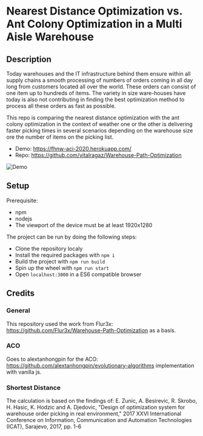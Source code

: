 # Nearest Distance Optimization vs. Ant Colony Optimization in a Multi Aisle Warehouse

## Description
Today warehouses and the IT infrastructure behind them ensure within all supply chains a smooth processing of numbers of orders coming in all day long from customers located all over the world. These orders can consist of one item up to hundreds of items. The variety in size ware-houses have today is also not contributing in finding the best optimization method to process all these orders as fast as possible. 

This repo is comparing the nearest distance optimization with the ant colony optimization in the context of weather one or the other is delivering faster picking times in several scenarios depending on the warehouse size ore the number of items on the picking list. 

* Demo: https://fhnw-aci-2020.herokuapp.com/
* Repo: https://github.com/vitalragaz/Warehouse-Path-Optimization

![Demo](https://i.imgur.com/AxTIgYd.png)

## Setup
Prerequisite:
* npm
* nodejs
* The viewport of the device must be at least 1920x1280

The project can be run by doing the following steps:
* Clone the repository localy
* Install the required packages with `npm i`
* Build the project with `npm run build` 
* Spin up the wheel with `npm run start` 
* Open  `localhost:3000` in a ES6 compatible browser


## Credits
### General
This repository used the work from Flur3x: https://github.com/Flur3x/Warehouse-Path-Optimization as a basis.
### ACO
Goes to alextanhongpin for the ACO: https://github.com/alextanhongpin/evolutionary-algorithms implementation with vanilla js.
### Shortest Distance
The calculation is based on the findings of: E. Zunic, A. Besirevic, R. Skrobo, H. Hasic, K. Hodzic and A. Djedovic, "Design of optimization system for warehouse order picking in real environment," 2017 XXVI International Conference on Information, Communication and Automation Technologies (ICAT), Sarajevo, 2017, pp. 1-6 
